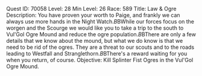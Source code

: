 Quest ID: 70058
Level: 28
Min Level: 26
Race: 589
Title: Law & Ogre
Description: You have proven your worth to Paige, and frankly we can always use more hands in the Night Watch.$B$BWhile our forces focus on the worgen and the Scourge we would like you to take a trip to the south to Vul'Gol Ogre Mound and reduce the ogre population.$B$BThere are only a few details that we know about the mound, but what we do know is that we need to be rid of the ogres. They are a threat to our scouts and to the roads leading to Westfall and Stranglethorn.$B$BThere's a reward waiting for you when you return, of course.
Objective: Kill Splinter Fist Ogres in the Vul'Gol Ogre Mound.
